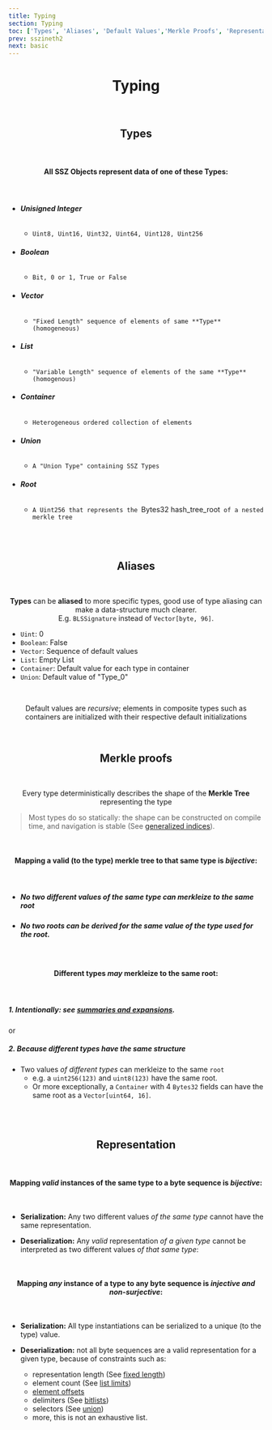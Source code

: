 ```yaml
---
title: Typing
section: Typing
toc: ['Types', 'Aliases', 'Default Values','Merkle Proofs', 'Representation']
prev: sszineth2
next: basic
---
```

<div align='center' id='Types'>

# Typing  
<br/>

## Types
<br/>

#### All SSZ Objects represent data of one of these **Types**:  
<br/>

</div>
<div align='start'>

  - ###### **Unisigned Integer**
    -  `Uint8, Uint16, Uint32, Uint64, Uint128, Uint256`
  - ###### **Boolean**
    - `Bit, 0 or 1, True or False`
  - ###### **Vector**
    - `"Fixed Length" sequence of elements of same **Type** (homogeneous)`
  - ###### **List**
    - `"Variable Length" sequence of elements of the same **Type** (homogenous)`
  - ###### **Container**
    - `Heterogeneous ordered collection of elements`
  - ###### **Union**
    - `A "Union Type" containing SSZ Types`
  - ###### **Root**
    - `A Uint256 that represents the `Bytes32 hash_tree_root` of a nested merkle tree`

<br/>

</div>
<div align='center' id='Aliases'>

<br/>

## Aliases
<br/>

**Types** can be **aliased** to more specific types, good use of type aliasing can make a data-structure much clearer.  
E.g. `BLSSignature` instead of `Vector[byte, 96]`.
<br/>

</div>
<div id='Default%20Values' align='center>

## Default values

<br/>

All SSZ Types have a default "zeroed" value

</div>
<div align='start'>

- `Uint`: 0
- `Boolean`: False
- `Vector`: Sequence of default values
- `List`: Empty List 
- `Container`: Default value for each type in container
- `Union`: Default value of "Type_0"
<br/>  

</div>
<div align='center'>

Default values are *recursive*; elements in composite types such as containers are initialized with their respective default initializations
<br/>

</div>
<div align='center' id='Merkle%20Proofs'>

<br/>

## Merkle proofs

<br/>

Every type deterministically describes the shape of the **Merkle Tree** representing the type

</div>
<div align='start'>

> Most types do so statically: the shape can be constructed on compile time, and navigation is stable (See [generalized indices](../navigation/generalized_indices.md)).
<br/>

</div>
<div align='center'>

#### Mapping a valid (to the **type**) merkle tree to that same **type** is *bijective*:
<br/>

</div>
<div align='start'>

- ##### No two different values _of the same type_ can merkleize to the same root
- ##### No two roots can be derived for the same value _of the type used for the root_.
<br/>

</div>
<div align='center'>

#### **Different types *may* merkleize to the same root:**
<br/>

</div>
<div align='start'>

##### **1. Intentionally**: see [summaries and expansions](../navigation/summaries_expansions.md).  
  
or  

##### **2. Because different types have the same structure**

-  Two values _of different types_ can merkleize to the same `root`
   - e.g. a `uint256(123)` and `uint8(123)` have the same root.  
   - Or more exceptionally, a `Container` with 4 `Bytes32` fields can have the same root as a `Vector[uint64, 16]`.

<br />

</div>
<div align='center' id='Representation'>
<br />

## Representation

<br />


#### Mapping _valid_ instances of the same type to a byte sequence is *bijective*:

</div>
<div align='start'>
<br />

- **Serialization:** Any two different values _of the same type_ cannot have the same representation.  

- **Deserialization:** Any _valid_ representation _of a given type_ cannot be interpreted as two different values _of that same type_:

<br />
</div>
<div align='center'>

#### Mapping _any_ instance of a type to any byte sequence is _injective and non-surjective_:

</div>
<div align='start'>
<br />

- **Serialization:** All type instantiations can be serialized to a unique (to the type) value.
- **Deserialization:** not all byte sequences are a valid representation for a given type, because of constraints such as:



  - representation length (See [fixed length](../overview/fixed_variable_size.md))
  - element count (See [list limits](./overview/complex.md#list-limits))
  - [element offsets](../overview/sequences.md#offsets)
  - delimiters (See [bitlists](./overview/bitfields.md#bitlist))
  - selectors (See [union](./overview/union.md))
  - more, this is not an exhaustive list.

</div>